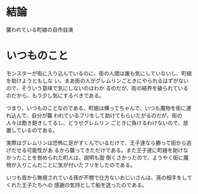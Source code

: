 # 結論

襲われている町娘の自作自演

# いつものこと

モンスターが街に入り込んでいるのに、街の人間は誰も気にしていないし、町娘を助けようともしな
い。まあ街の人がグレムリンごときにやられるはずがないので、そういう意味で気にしないのはわか
るのだが、街の結界を破られているのだから、もう少し気にするべきである。

つまり、いつものことなのである。町娘は構ってちゃんで、いつも魔物を街に連れ込んで、自分が襲
われているフリをして助けてもらいたがるのだが、街の人々は飽き飽きしてるし、どうせグレムリン
ごときに負けるわけないので、放置しているのである。

実際はグレムリンは恐怖に足がすくんでいるだけで、王子達なら勝って街から逃げだせる可能性があ
るから襲ってきただけである。また王子達に町娘を助けなかったことを咎められた町人は、説明も面
倒くさかったので、ようやく街に魔物が入りこんだことに気が付いたフリをしたのである。

いつも皆から無視されている孫が不憫で仕方ないおじいさんは、孫の相手をしてくれた王子たちへの
感謝の気持として船を送ったのである。

<!-- vim: set tw=90 filetype=markdown : -->

